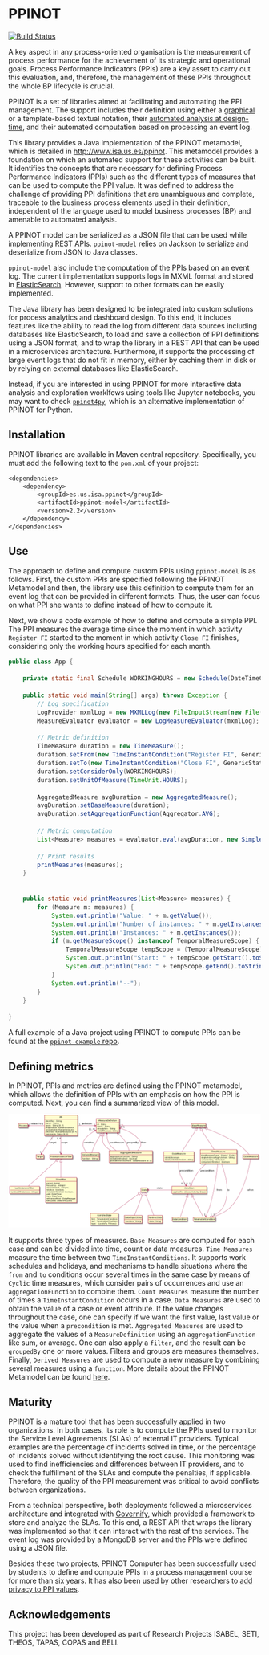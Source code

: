 PPINOT
======

[![Build Status](https://travis-ci.org/isa-group/ppinot.svg?branch=master)](https://travis-ci.org/isa-group/ppinot)

A key aspect in any process-oriented organisation is the measurement of process performance for the achievement of its
strategic and operational goals. Process Performance Indicators (PPIs) are a key asset to carry out this evaluation,
and, therefore, the management of these PPIs throughout the whole BP lifecycle is crucial.

PPINOT is a set of libraries aimed at facilitating and automating the PPI management. The support includes their
definition using either a [graphical](https://github.com/isa-group/ppinot-visual) or a template-based textual notation, their [automated analysis at design-time](https://github.com/isa-group/ppinot-ontology), and
their automated computation based on processing an event log.

This library provides a Java implementation of the PPINOT metamodel, which is detailed in http://www.isa.us.es/ppinot.
This metamodel provides a foundation on which an automated support for these activities can be built. It identifies the
concepts that are necessary for defining Process Performance Indicators (PPIs) such as the different types of measures
that can be used to compute the PPI value. It was defined to address the challenge of providing PPI definitions that
are unambiguous and complete, traceable to the business process elements used in their definition, independent of the
language used to model business processes (BP) and amenable to automated analysis.

A PPINOT model can be serialized as a JSON file that can be used while implementing REST APIs. `ppinot-model` relies on Jackson to serialize and deserialize from JSON to Java classes.

`ppinot-model` also include the computation of the PPIs based on an event log. The current implementation
supports logs in MXML format and stored in [ElasticSearch](https://github.com/isa-group/ppinot-elasticsearch). However, support to other formats can be easily implemented.

The Java library has been designed to be integrated into custom solutions for process analytics and dashboard design. To this end, it includes features like the ability to read the log from different data sources including databases like ElasticSearch, to load and save a collection of PPI definitions using a JSON format, and to wrap the library in a REST API that can be used in a microservices architecture. Furthermore, it supports the processing of large event logs that do not fit in memory, either by caching them in disk or by relying on external databases like ElasticSearch.

Instead, if you are interested in using PPINOT for more interactive data analysis and exploration worklfows using tools like Jupyter notebooks, you may want to check [`ppinot4py`](https://github.com/isa-group/ppinot4py), which is an alternative implementation of PPINOT for Python.

Installation
------------

PPINOT libraries are available in Maven central repository. Specifically, you must add the following text to the `pom.xml`
of your project:

```
<dependencies>
    <dependency>
        <groupId>es.us.isa.ppinot</groupId>
        <artifactId>ppinot-model</artifactId>
        <version>2.2</version>
    </dependency>
</dependencies>
```

Use
----------------

The approach to define and compute custom PPIs using `ppinot-model` is as follows. First, the custom PPIs are specified following the PPINOT Metamodel and then, the library use this definition to compute them for an event log that can be provided in different formats. Thus, the user can focus on what PPI she wants to define instead of how to compute it.

Next, we show a code example of how to define and compute a simple PPI. The PPI measures the average time since the moment in which activity `Register FI` started to the moment in which activity `Close FI` finishes, considering only the working hours specified for each month.

```java
public class App {
	
	private static final Schedule WORKINGHOURS = new Schedule(DateTimeConstants.MONDAY, DateTimeConstants.FRIDAY, new LocalTime(8,0), new LocalTime(20,0)); 

	public static void main(String[] args) throws Exception {
		// Log specification		
		LogProvider mxmlLog = new MXMLLog(new FileInputStream(new File("logs/simulation_logs.mxml")), null);
		MeasureEvaluator evaluator = new LogMeasureEvaluator(mxmlLog);		

		// Metric definition
		TimeMeasure duration = new TimeMeasure();
		duration.setFrom(new TimeInstantCondition("Register FI", GenericState.START));
		duration.setTo(new TimeInstantCondition("Close FI", GenericState.END));
		duration.setConsiderOnly(WORKINGHOURS);
		duration.setUnitOfMeasure(TimeUnit.HOURS);
		
		AggregatedMeasure avgDuration = new AggregatedMeasure();
		avgDuration.setBaseMeasure(duration);
		avgDuration.setAggregationFunction(Aggregator.AVG);
		
		// Metric computation
		List<Measure> measures = evaluator.eval(avgDuration, new SimpleTimeFilter(Period.MONTHLY, 1, false));
		
        // Print results
		printMeasures(measures);
	}

	
	public static void printMeasures(List<Measure> measures) {
		for (Measure m: measures) {
        	System.out.println("Value: " + m.getValue());
        	System.out.println("Number of instances: " + m.getInstances().size());
        	System.out.println("Instances: " + m.getInstances());
        	if (m.getMeasureScope() instanceof TemporalMeasureScope) {
        		TemporalMeasureScope tempScope = (TemporalMeasureScope) m.getMeasureScope();
        		System.out.println("Start: " + tempScope.getStart().toString());
        		System.out.println("End: " + tempScope.getEnd().toString());
        	}
        	System.out.println("--");
		}
	}

}
```

A full example of a Java project using PPINOT to compute PPIs can be found at the [`ppinot-example` repo](https://github.com/isa-group/ppinot-example).

Defining metrics
------------------

In PPINOT, PPIs and metrics are defined using the PPINOT metamodel, which allows the definition of PPIs with an emphasis on how the PPI is computed. Next, you can find a summarized view of this model.

![PPINOT Metamodel](ppinot.png)

It supports three types of measures. `Base Measures` are computed for each case and can be divided into time, count or data measures. `Time Measures` measure the time between two  `TimeInstantConditions`. It supports work schedules and holidays, and mechanisms to handle situations where the `from` and `to` conditions occur several times in the same case by means of `Cyclic` time measures, which consider pairs of occurrences and use an `aggregationFunction` to combine them. `Count Measures` measure the number of times a `TimeInstantCondition` occurs in a case. `Data Measures` are used to obtain the value of a case or event attribute. If the value changes throughout the case, one can specify if we want the first value, last value or the value when a `precondition` is met.  `Aggregated Measures` are used to aggregate the values of a `MeasureDefinition` using an `aggregationFunction` like sum, or average. One can also apply a `filter`, and the result can be `groupedBy` one or more values. Filters and groups are measures themselves. Finally, `Derived Measures` are used to compute a new measure by combining several measures using a `function`. More details about the PPINOT Metamodel can be found [here](https://link.springer.com/article/10.1007/s12599-017-0483-3). 


Maturity
-----------

PPINOT is a mature tool that has been successfully applied in two organizations. In both cases, its role is to compute the PPIs used to monitor the Service Level Agreements (SLAs) of external IT providers. Typical examples are the percentage of incidents solved in time, or the percentage of incidents solved without identifying the root cause. This monitoring was used to find inefficiencies and differences between IT providers, and to check the fulfillment of the SLAs and compute the penalties, if applicable. Therefore, the quality of the PPI measurement was critical to avoid conflicts between organizations. 

From a technical perspective, both deployments followed a microservices architecture and integrated with [Governify](https://github.com/isa-group/governify), which provided a framework to store and analyze the SLAs. To this end, a REST API that wraps the library was implemented so that it can interact with the rest of the services. The event log was provided by a MongoDB server and the PPIs were defined using a JSON file. 

Besides these two projects, PPINOT Computer has been successfully used by students to define and compute PPIs in a process management course for more than six years. It has also been used by other researchers to [add privacy to PPI values](https://github.com/MartinKabierski/privacy-aware-ppinot).



Acknowledgements
----------------
This project has been developed as part of Research Projects ISABEL, SETI, THEOS, TAPAS, COPAS and BELI.
